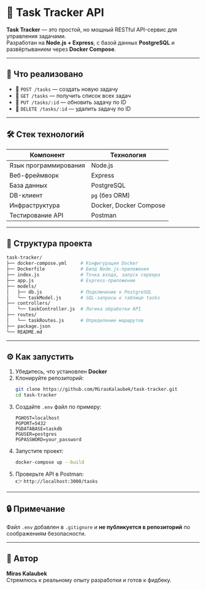 # 📝 Task Tracker API

**Task Tracker** — это простой, но мощный RESTful API-сервис для управления задачами.  
Разработан на **Node.js + Express**, с базой данных **PostgreSQL** и развёртыванием через **Docker Compose**.

---

## 🚀 Что реализовано

- 🔹 `POST /tasks` — создать новую задачу  
- 🔹 `GET /tasks` — получить список всех задач  
- 🔹 `PUT /tasks/:id` — обновить задачу по ID  
- 🔹 `DELETE /tasks/:id` — удалить задачу по ID  

---

## 🛠️ Стек технологий

| Компонент         | Технология             |
|-------------------|------------------------|
| Язык программирования | Node.js              |
| Веб-фреймворк     | Express                |
| База данных       | PostgreSQL             |
| DB-клиент         | `pg` (без ORM)         |
| Инфраструктура    | Docker, Docker Compose |
| Тестирование API  | Postman                |

---

## 📁 Структура проекта

```bash
task-tracker/
├── docker-compose.yml     # Конфигурация Docker
├── Dockerfile             # Билд Node.js-приложения
├── index.js               # Точка входа, запуск сервера
├── app.js                 # Express-приложение
├── models/
│   ├── db.js              # Подключение к PostgreSQL
│   └── taskModel.js       # SQL-запросы к таблице tasks
├── controllers/
│   └── taskController.js  # Логика обработки API
├── routes/
│   └── taskRoutes.js      # Определение маршрутов
├── package.json
└── README.md
```

---

## ⚙️ Как запустить

1. Убедитесь, что установлен **Docker**
2. Клонируйте репозиторий:
   ```bash
   git clone https://github.com/MirasKalaubek/task-tracker.git
   cd task-tracker
   ```
3. Создайте `.env` файл по примеру:
   ```env
   PGHOST=localhost
   PGPORT=5432
   PGDATABASE=taskdb
   PGUSER=postgres
   PGPASSWORD=your_password
   ```
4. Запустите проект:
   ```bash
   docker-compose up --build
   ```
5. Проверьте API в Postman:  
   👉 `http://localhost:3000/tasks`

---

## 🔒 Примечание

Файл `.env` добавлен в `.gitignore` и **не публикуется в репозиторий** по соображениям безопасности.

---

## 📧 Автор

**Miras Kalaubek**  
Стремлюсь к реальному опыту разработки и готов к фидбеку.
